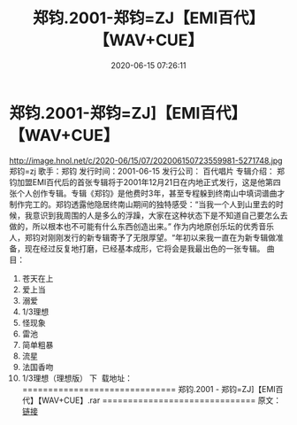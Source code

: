 ﻿---
title: 郑钧.2001-郑钧=ZJ【EMI百代】【WAV+CUE】
date: 2020-06-15 07:26:11
categories: WAV车载音乐、镜像
tags: 华语中文
---
# 郑钧.2001-郑钧=ZJ]【EMI百代】【WAV+CUE】

http://image.hnol.net/c/2020-06/15/07/202006150723559981-5271748.jpg
郑钧=zj
歌手：郑钧
发行时间：2001-06-15
发行公司： 百代唱片
专辑介绍：
郑钧加盟EMI百代后的首张专辑将于2001年12月21日在内地正式发行，这是他第四张个人创作专辑。专辑《郑钧》是他费时3年，甚至专程躲到终南山中填词谱曲才制作完工的。郑钧透露他隐居终南山期间的独特感受：“当我一个人到山里去的时候，我意识到我周围的人是多么的浮躁，大家在这种状态下是不知道自己要怎么去做的，所以根本也不可能有什么东西创造出来。”
作为内地原创乐坛的优秀音乐人，郑钧对刚刚发行的新专辑寄予了无限厚望。“年初以来我一直在为新专辑做准备，现在经过反复地打磨，已经基本成形，它将会是我最出色的一张专辑。
曲目：
01. 苍天在上
02. 爱上当
03. 溺爱
04. 1/3理想
05. 怪现象
06. 雷池
07. 简单粗暴
08. 流星
09. 法国香吻
10. 1/3理想（理想版）
下  载地址：
==============================
郑钧.2001 - 郑钧=ZJ]【EMI百代】【WAV+CUE】.rar
==============================
原文：[链接](https://blog.sina.com.cn/s/blog_1647c7e7601030mjw.html)